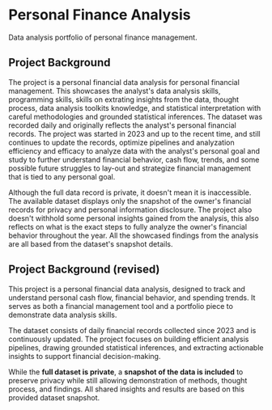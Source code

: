 # Personal Finance Analysis
Data analysis portfolio of personal finance management.

## Project Background
The project is a personal financial data analysis for personal financial management. This showcases the analyst's data analysis skills, programming skills, skills on extrating insights from the data, thought process, data analysis toolkits knowledge, and statistical interpretation with careful methodologies and grounded statistical inferences. The dataset was recorded daily and originally reflects the analyst's personal financial records. The project was started in 2023 and up to the recent time, and still continues to update the records, optimize pipelines and analyzation efficiency and efficacy to analyze data with the analyst's personal goal and study to further understand financial behavior, cash flow, trends, and some possible future struggles to lay-out and strategize financial management that is tied to any personal goal.

Although the full data record is private, it doesn't mean it is inaccessible. The available dataset displays only the snapshot of the owner's financial records for privacy 
and personal information disclosure. The project also doesn't withhold some personal insights gained from the analysis, this also reflects on what is
the exact steps to fully analyze the owner's financial behavior throughout the year. All the showcased findings from the analysis are all based from the dataset's snapshot details. 




## Project Background (revised)

This project is a personal financial data analysis, designed to track and understand personal cash flow, financial behavior, and spending trends. It serves as both a financial management tool and a portfolio piece to demonstrate data analysis skills.

The dataset consists of daily financial records collected since 2023 and is continuously updated. The project focuses on building efficient analysis pipelines, drawing grounded statistical inferences, and extracting actionable insights to support financial decision-making.

While the **full dataset is private**, a **snapshot of the data is included** to preserve privacy while still allowing demonstration of methods, thought process, and findings. All shared insights and results are based on this provided dataset snapshot.


